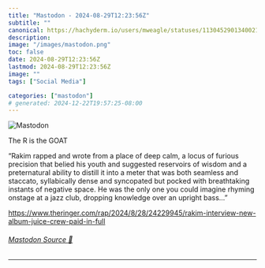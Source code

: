 ```yaml
---
title: "Mastodon - 2024-08-29T12:23:56Z"
subtitle: ""
canonical: https://hachyderm.io/users/mweagle/statuses/113045290134002151
description:
image: "/images/mastodon.png"
toc: false
date: 2024-08-29T12:23:56Z
lastmod: 2024-08-29T12:23:56Z
image: ""
tags: ["Social Media"]

categories: ["mastodon"]
# generated: 2024-12-22T19:57:25-08:00
---
```

![Mastodon](/images/mastodon.png)

<p>The R is the GOAT</p><p>“Rakim rapped and wrote from a place of deep calm, a locus of furious precision that belied his youth and suggested reservoirs of wisdom and a preternatural ability to distill it into a meter that was both seamless and staccato, syllabically dense and syncopated but pocked with breathtaking instants of negative space. He was the only one you could imagine rhyming onstage at a jazz club, dropping knowledge over an upright bass...”</p><p><a href="https://www.theringer.com/rap/2024/8/28/24229945/rakim-interview-new-album-juice-crew-paid-in-full" target="_blank" rel="nofollow noopener noreferrer" translate="no"><span class="invisible">https://www.</span><span class="ellipsis">theringer.com/rap/2024/8/28/24</span><span class="invisible">229945/rakim-interview-new-album-juice-crew-paid-in-full</span></a></p>


###### [Mastodon Source 🐘](https://hachyderm.io/@mweagle/113045290134002151)

___
